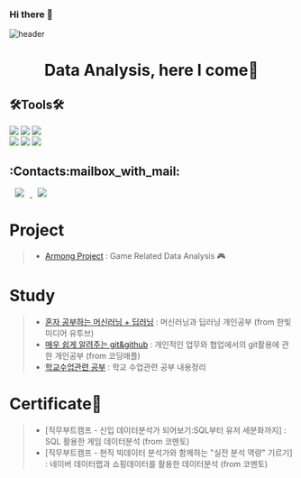 ### Hi there 👋

![header](https://capsule-render.vercel.app/api?type=venom&color=be4bdb&height=300&section=header&text=Ryan%20Park&fontSize=70)


<h1 align="center">               <!-- first heading -->
Data Analysis, here I come🚀
</h1>    


<h2 align="left">🛠Tools🛠</h3>   <!-- second heading -->

<p align="left">     <!-- left-aligned paragraph -->
<img src="https://img.shields.io/badge/Python-3766AB?style=flat-square&logo=Python&logoColor=white"/></a>    <!-- end of anchor(hyperlink) -->
<img src="https://img.shields.io/badge/Jupyter-F37626?style=flat-square&logo=Jupyter&logoColor=white"/></a>
<img src="https://img.shields.io/badge/RStudio-75AADB?style=flat-square&logo=RStudio&logoColor=white"/></a>
<br>
<img src="https://img.shields.io/badge/Microsoft Excel-217346?style=flat-square&logo=Microsoft Excel&logoColor=white"/></a> 
<img src="https://img.shields.io/badge/SQLite-003B57?style=flat-square&logo=sqlite&logoColor=white"/>
<img src="https://img.shields.io/badge/HTML5-E34F26?style=flat-square&logo=HTML5&logoColor=white"/></a>
<br>

<h2 align="left">:Contacts:mailbox_with_mail:</h3>
<p align="left">
<a href="https://chiwon0725@gmail.com">
    <img src="http://img.shields.io/badge/Gmail-EA4335?style=flat&logo=Gmail&logoColor=white&link=https://chiwon0725@gmail.com"
        style="height : auto; margin-left : 10px; margin-right : 10px;"/>
<a href="mailto:rpark26@outlook.com">
    <img src="http://img.shields.io/badge/Outlook-0072C6?style=flat&logo=Microsoft-Outlook&logoColor=white&link=mailto:rpark26@outlook.com"
        style="height: auto; margin-left: 10px; margin-right: 10px;"/>
</a>

</p>   
    
# Project
> - [Armong Project](https://github.com/Dunpark/Armong-Project.git) : Game Related Data Analysis 🎮

# Study
> - [혼자 공부하는 머신러닝 + 딥러닝](https://github.com/Dunpark/Hongong_ML-DL.git) : 머신러닝과 딥러닝 개인공부 (from 한빛미디어 유투브)
> - [매우 쉽게 알려주는 git&github](https://github.com/Dunpark/git-study.git) : 개인적인 업무와 협업에서의 git활용에 관한 개인공부 (from 코딩애플)
> - [학교수업관련 공부](https://github.com/Dunpark/GMU_Works.git) : 학교 수업관련 공부 내용정리
    
# Certificate📜
> - [직무부트캠프 - 신입 데이터분석가 되어보기:SQL부터 유저 세분화까지] : SQL 활용한 게임 데이터분석 (from 코멘토)
> - [직무부트캠프 - 현직 빅데이터 분석가와 함께하는 "실전 분석 역량" 기르기] : 네이버 데이터랩과 쇼핑데이터를 활용한 데이터분석 (from 코멘토)
